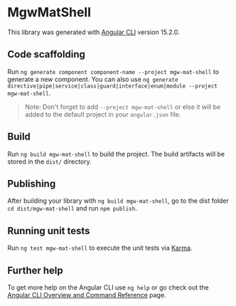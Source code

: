 # MgwMatShell

This library was generated with [Angular CLI](https://github.com/angular/angular-cli) version 15.2.0.

## Code scaffolding

Run `ng generate component component-name --project mgw-mat-shell` to generate a new component. You can also use `ng generate directive|pipe|service|class|guard|interface|enum|module --project mgw-mat-shell`.
> Note: Don't forget to add `--project mgw-mat-shell` or else it will be added to the default project in your `angular.json` file. 

## Build

Run `ng build mgw-mat-shell` to build the project. The build artifacts will be stored in the `dist/` directory.

## Publishing

After building your library with `ng build mgw-mat-shell`, go to the dist folder `cd dist/mgw-mat-shell` and run `npm publish`.

## Running unit tests

Run `ng test mgw-mat-shell` to execute the unit tests via [Karma](https://karma-runner.github.io).

## Further help

To get more help on the Angular CLI use `ng help` or go check out the [Angular CLI Overview and Command Reference](https://angular.io/cli) page.
